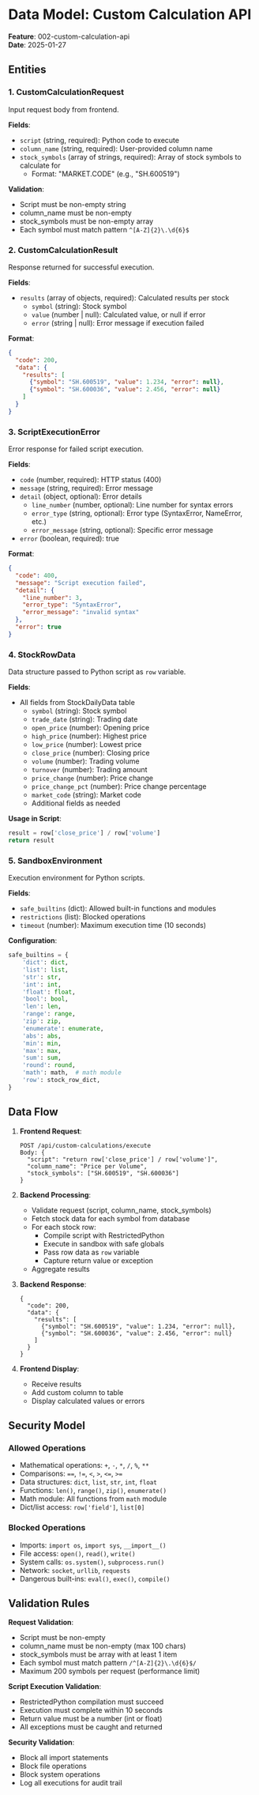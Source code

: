 # Data Model: Custom Calculation API

**Feature**: 002-custom-calculation-api  
**Date**: 2025-01-27

## Entities

### 1. CustomCalculationRequest

Input request body from frontend.

**Fields**:
- `script` (string, required): Python code to execute
- `column_name` (string, required): User-provided column name
- `stock_symbols` (array of strings, required): Array of stock symbols to calculate for
  - Format: "MARKET.CODE" (e.g., "SH.600519")

**Validation**:
- Script must be non-empty string
- column_name must be non-empty
- stock_symbols must be non-empty array
- Each symbol must match pattern `^[A-Z]{2}\.\d{6}$`

### 2. CustomCalculationResult

Response returned for successful execution.

**Fields**:
- `results` (array of objects, required): Calculated results per stock
  - `symbol` (string): Stock symbol
  - `value` (number | null): Calculated value, or null if error
  - `error` (string | null): Error message if execution failed

**Format**:
```json
{
  "code": 200,
  "data": {
    "results": [
      {"symbol": "SH.600519", "value": 1.234, "error": null},
      {"symbol": "SH.600036", "value": 2.456, "error": null}
    ]
  }
}
```

### 3. ScriptExecutionError

Error response for failed script execution.

**Fields**:
- `code` (number, required): HTTP status (400)
- `message` (string, required): Error message
- `detail` (object, optional): Error details
  - `line_number` (number, optional): Line number for syntax errors
  - `error_type` (string, optional): Error type (SyntaxError, NameError, etc.)
  - `error_message` (string, optional): Specific error message
- `error` (boolean, required): true

**Format**:
```json
{
  "code": 400,
  "message": "Script execution failed",
  "detail": {
    "line_number": 3,
    "error_type": "SyntaxError",
    "error_message": "invalid syntax"
  },
  "error": true
}
```

### 4. StockRowData

Data structure passed to Python script as `row` variable.

**Fields**:
- All fields from StockDailyData table
  - `symbol` (string): Stock symbol
  - `trade_date` (string): Trading date
  - `open_price` (number): Opening price
  - `high_price` (number): Highest price
  - `low_price` (number): Lowest price
  - `close_price` (number): Closing price
  - `volume` (number): Trading volume
  - `turnover` (number): Trading amount
  - `price_change` (number): Price change
  - `price_change_pct` (number): Price change percentage
  - `market_code` (string): Market code
  - Additional fields as needed

**Usage in Script**:
```python
result = row['close_price'] / row['volume']
return result
```

### 5. SandboxEnvironment

Execution environment for Python scripts.

**Fields**:
- `safe_builtins` (dict): Allowed built-in functions and modules
- `restrictions` (list): Blocked operations
- `timeout` (number): Maximum execution time (10 seconds)

**Configuration**:
```python
safe_builtins = {
    'dict': dict,
    'list': list,
    'str': str,
    'int': int,
    'float': float,
    'bool': bool,
    'len': len,
    'range': range,
    'zip': zip,
    'enumerate': enumerate,
    'abs': abs,
    'min': min,
    'max': max,
    'sum': sum,
    'round': round,
    'math': math,  # math module
    'row': stock_row_dict,
}
```

## Data Flow

1. **Frontend Request**:
   ```
   POST /api/custom-calculations/execute
   Body: {
     "script": "return row['close_price'] / row['volume']",
     "column_name": "Price per Volume",
     "stock_symbols": ["SH.600519", "SH.600036"]
   }
   ```

2. **Backend Processing**:
   - Validate request (script, column_name, stock_symbols)
   - Fetch stock data for each symbol from database
   - For each stock row:
     - Compile script with RestrictedPython
     - Execute in sandbox with safe globals
     - Pass row data as `row` variable
     - Capture return value or exception
   - Aggregate results

3. **Backend Response**:
   ```
   {
     "code": 200,
     "data": {
       "results": [
         {"symbol": "SH.600519", "value": 1.234, "error": null},
         {"symbol": "SH.600036", "value": 2.456, "error": null}
       ]
     }
   }
   ```

4. **Frontend Display**:
   - Receive results
   - Add custom column to table
   - Display calculated values or errors

## Security Model

### Allowed Operations

- Mathematical operations: `+`, `-`, `*`, `/`, `%`, `**`
- Comparisons: `==`, `!=`, `<`, `>`, `<=`, `>=`
- Data structures: `dict`, `list`, `str`, `int`, `float`
- Functions: `len()`, `range()`, `zip()`, `enumerate()`
- Math module: All functions from `math` module
- Dict/list access: `row['field']`, `list[0]`

### Blocked Operations

- Imports: `import os`, `import sys`, `__import__()`
- File access: `open()`, `read()`, `write()`
- System calls: `os.system()`, `subprocess.run()`
- Network: `socket`, `urllib`, `requests`
- Dangerous built-ins: `eval()`, `exec()`, `compile()`

## Validation Rules

**Request Validation**:
- Script must be non-empty
- column_name must be non-empty (max 100 chars)
- stock_symbols must be array with at least 1 item
- Each symbol must match pattern `/^[A-Z]{2}\.\d{6}$/`
- Maximum 200 symbols per request (performance limit)

**Script Execution Validation**:
- RestrictedPython compilation must succeed
- Execution must complete within 10 seconds
- Return value must be a number (int or float)
- All exceptions must be caught and returned

**Security Validation**:
- Block all import statements
- Block file operations
- Block system operations
- Log all executions for audit trail

